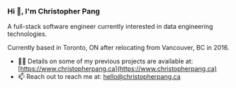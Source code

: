### Hi 👋, I'm Christopher Pang

A full-stack software engineer currently interested in data engineering technologies.

Currently based in Toronto, ON after relocating from Vancouver, BC in 2016.

- 👨‍💻 Details on some of my previous projects are available at: [https://www.christopherpang.ca](https://www.christopherpang.ca)
- 📫 Reach out to reach me at: hello@christopherpang.ca
